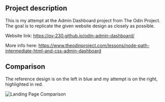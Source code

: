 ## Project description
This is my attempt at the Admin Dashboard project from The Odin Project. The goal is to replicate the given website design as closely as possible.

Website link: https://pv-230.github.io/odin-admin-dashboard/

More info here: https://www.theodinproject.com/lessons/node-path-intermediate-html-and-css-admin-dashboard

## Comparison

The reference design is on the left in blue and my attempt is on the right, highlighted in red.

![Landing Page Comparison](https://i.imgur.com/6RKNKmj.png)
